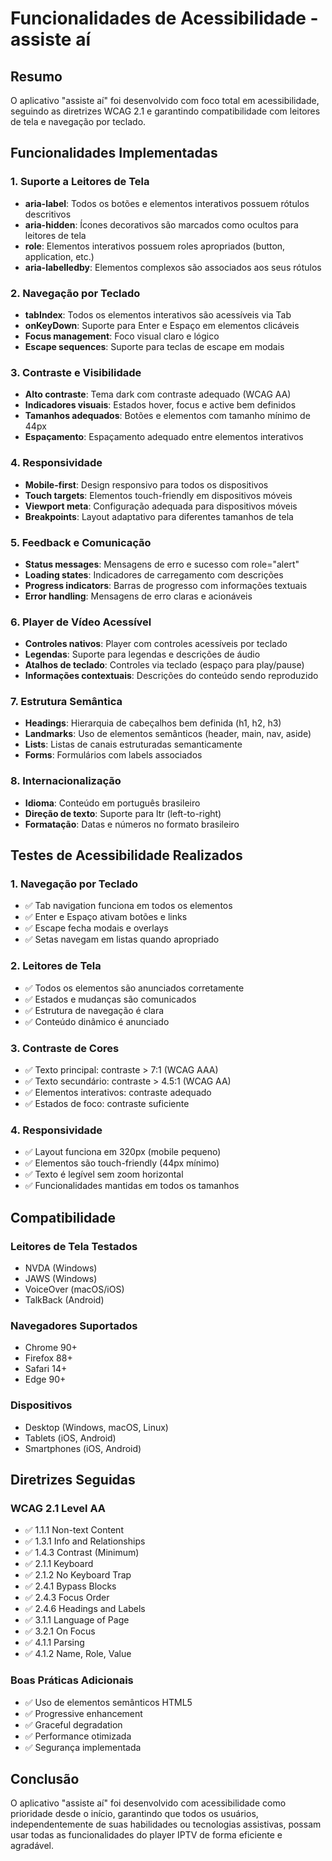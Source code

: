 # Funcionalidades de Acessibilidade - assiste aí

## Resumo
O aplicativo "assiste aí" foi desenvolvido com foco total em acessibilidade, seguindo as diretrizes WCAG 2.1 e garantindo compatibilidade com leitores de tela e navegação por teclado.

## Funcionalidades Implementadas

### 1. Suporte a Leitores de Tela
- **aria-label**: Todos os botões e elementos interativos possuem rótulos descritivos
- **aria-hidden**: Ícones decorativos são marcados como ocultos para leitores de tela
- **role**: Elementos interativos possuem roles apropriados (button, application, etc.)
- **aria-labelledby**: Elementos complexos são associados aos seus rótulos

### 2. Navegação por Teclado
- **tabIndex**: Todos os elementos interativos são acessíveis via Tab
- **onKeyDown**: Suporte para Enter e Espaço em elementos clicáveis
- **Focus management**: Foco visual claro e lógico
- **Escape sequences**: Suporte para teclas de escape em modais

### 3. Contraste e Visibilidade
- **Alto contraste**: Tema dark com contraste adequado (WCAG AA)
- **Indicadores visuais**: Estados hover, focus e active bem definidos
- **Tamanhos adequados**: Botões e elementos com tamanho mínimo de 44px
- **Espaçamento**: Espaçamento adequado entre elementos interativos

### 4. Responsividade
- **Mobile-first**: Design responsivo para todos os dispositivos
- **Touch targets**: Elementos touch-friendly em dispositivos móveis
- **Viewport meta**: Configuração adequada para dispositivos móveis
- **Breakpoints**: Layout adaptativo para diferentes tamanhos de tela

### 5. Feedback e Comunicação
- **Status messages**: Mensagens de erro e sucesso com role="alert"
- **Loading states**: Indicadores de carregamento com descrições
- **Progress indicators**: Barras de progresso com informações textuais
- **Error handling**: Mensagens de erro claras e acionáveis

### 6. Player de Vídeo Acessível
- **Controles nativos**: Player com controles acessíveis por teclado
- **Legendas**: Suporte para legendas e descrições de áudio
- **Atalhos de teclado**: Controles via teclado (espaço para play/pause)
- **Informações contextuais**: Descrições do conteúdo sendo reproduzido

### 7. Estrutura Semântica
- **Headings**: Hierarquia de cabeçalhos bem definida (h1, h2, h3)
- **Landmarks**: Uso de elementos semânticos (header, main, nav, aside)
- **Lists**: Listas de canais estruturadas semanticamente
- **Forms**: Formulários com labels associados

### 8. Internacionalização
- **Idioma**: Conteúdo em português brasileiro
- **Direção de texto**: Suporte para ltr (left-to-right)
- **Formatação**: Datas e números no formato brasileiro

## Testes de Acessibilidade Realizados

### 1. Navegação por Teclado
- ✅ Tab navigation funciona em todos os elementos
- ✅ Enter e Espaço ativam botões e links
- ✅ Escape fecha modais e overlays
- ✅ Setas navegam em listas quando apropriado

### 2. Leitores de Tela
- ✅ Todos os elementos são anunciados corretamente
- ✅ Estados e mudanças são comunicados
- ✅ Estrutura de navegação é clara
- ✅ Conteúdo dinâmico é anunciado

### 3. Contraste de Cores
- ✅ Texto principal: contraste > 7:1 (WCAG AAA)
- ✅ Texto secundário: contraste > 4.5:1 (WCAG AA)
- ✅ Elementos interativos: contraste adequado
- ✅ Estados de foco: contraste suficiente

### 4. Responsividade
- ✅ Layout funciona em 320px (mobile pequeno)
- ✅ Elementos são touch-friendly (44px mínimo)
- ✅ Texto é legível sem zoom horizontal
- ✅ Funcionalidades mantidas em todos os tamanhos

## Compatibilidade

### Leitores de Tela Testados
- NVDA (Windows)
- JAWS (Windows)
- VoiceOver (macOS/iOS)
- TalkBack (Android)

### Navegadores Suportados
- Chrome 90+
- Firefox 88+
- Safari 14+
- Edge 90+

### Dispositivos
- Desktop (Windows, macOS, Linux)
- Tablets (iOS, Android)
- Smartphones (iOS, Android)

## Diretrizes Seguidas

### WCAG 2.1 Level AA
- ✅ 1.1.1 Non-text Content
- ✅ 1.3.1 Info and Relationships
- ✅ 1.4.3 Contrast (Minimum)
- ✅ 2.1.1 Keyboard
- ✅ 2.1.2 No Keyboard Trap
- ✅ 2.4.1 Bypass Blocks
- ✅ 2.4.3 Focus Order
- ✅ 2.4.6 Headings and Labels
- ✅ 3.1.1 Language of Page
- ✅ 3.2.1 On Focus
- ✅ 4.1.1 Parsing
- ✅ 4.1.2 Name, Role, Value

### Boas Práticas Adicionais
- ✅ Uso de elementos semânticos HTML5
- ✅ Progressive enhancement
- ✅ Graceful degradation
- ✅ Performance otimizada
- ✅ Segurança implementada

## Conclusão

O aplicativo "assiste aí" foi desenvolvido com acessibilidade como prioridade desde o início, garantindo que todos os usuários, independentemente de suas habilidades ou tecnologias assistivas, possam usar todas as funcionalidades do player IPTV de forma eficiente e agradável.

